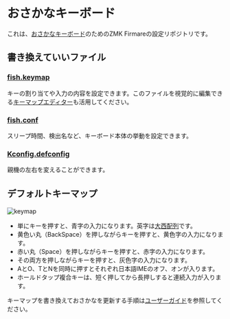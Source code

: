 # おさかなキーボード  
これは、[おさかなキーボード](https://o24.works/fish/)のためのZMK Firmareの設定リポジトリです。  
  
## 書き換えていいファイル  
### [fish.keymap](config/boards/shields/fish/fish.keymap)  
キーの割り当てや入力の内容を設定できます。このファイルを視覚的に編集できる[キーマップエディター](https://o24.works/fish/editor/)も活用してください。  
### [fish.conf](config/boards/shields/fish/fish.conf)  
スリープ時間、検出名など、キーボード本体の挙動を設定できます。  
### [Kconfig.defconfig](config/boards/shields/fish/Kconfig.defconfig)
親機の左右を変えることができます。  
  
## デフォルトキーマップ
![keymap](https://github.com/TakumaOnishi/zmk-config-fish/assets/85474111/142e9807-6d93-41ce-8b9a-6d23d5f8b853)　　
 - 単にキーを押すと、青字の入力になります。英字は[大西配列](https://o24.works/layout/)です。　　
 - 黄色い丸（BackSpace）を押しながらキーを押すと、黄色字の入力になります。　　
 - 赤い丸（Space）を押しながらキーを押すと、赤字の入力になります。　　
 - その両方を押しながらキーを押すと、灰色字の入力になります。　　
 - AとO、TとNを同時に押すとそれぞれ日本語IMEのオフ、オンが入ります。　　
 - ホールドタップ複合キーは、短く押してから長押しすると連続入力が入ります。
  
キーマップを書き換えておさかなを更新する手順は[ユーザーガイド](https://o24.works/fish/guide/)を参照してください。
